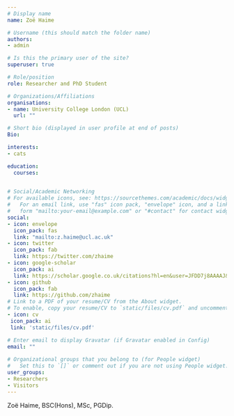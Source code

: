 ```yaml
---
# Display name
name: Zoë Haime

# Username (this should match the folder name)
authors:
- admin

# Is this the primary user of the site?
superuser: true

# Role/position
role: Researcher and PhD Student

# Organizations/Affiliations
organisations:
- name: University College London (UCL)
  url: ""

# Short bio (displayed in user profile at end of posts)
Bio: 

interests:
- cats

education:
  courses:
 

# Social/Academic Networking
# For available icons, see: https://sourcethemes.com/academic/docs/widgets/#icons
#   For an email link, use "fas" icon pack, "envelope" icon, and a link in the
#   form "mailto:your-email@example.com" or "#contact" for contact widget.
social:
- icon: envelope
  icon_pack: fas
  link: "mailto:z.haime@ucl.ac.uk"
- icon: twitter
  icon_pack: fab
  link: https://twitter.com/zhaime
- icon: google-scholar
  icon_pack: ai
  link: https://scholar.google.co.uk/citations?hl=en&user=JFDD7j8AAAAJ&view_op=list_works&gmla=AJsN-F49no1VQSJ4c63qvr7NBZkHKiUgnN6jPINtX504lUV_N0O2-A5l5oVBu54lQMaRsi-qWyPDCH_ZCI3Wu-kHsN6PIW272-OC0f4Tu1UoYMWp3bVSgELO8TZGIjQmTq81pfpF31DPxbs2HHTP0gqwJkQU-_KvFQ
- icon: github
  icon_pack: fab
  link: https://github.com/zhaime
# Link to a PDF of your resume/CV from the About widget.
# To enable, copy your resume/CV to `static/files/cv.pdf` and uncomment the lines below.  
- icon: cv
 icon_pack: ai
 link: 'static/files/cv.pdf'

# Enter email to display Gravatar (if Gravatar enabled in Config)
email: ""
  
# Organizational groups that you belong to (for People widget)
#   Set this to `[]` or comment out if you are not using People widget.  
user_groups:
- Researchers
- Visitors
---
```


Zoë Haime, BSC(Hons), MSc, PGDip.
